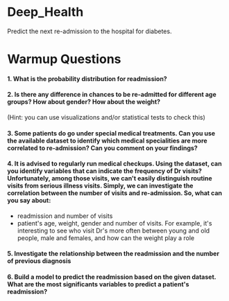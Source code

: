 # Deep_Health
Predict the next re-admission to the hospital for diabetes.

# Warmup Questions

#### 1. What is the probability distribution for readmission?

#### 2. Is there any difference in chances to be re-admitted for different age groups? How about gender? How about the weight?
  (Hint: you can use visualizations and/or statistical tests to check this)

#### 3. Some patients do go under special medical treatments. Can you use the available dataset to identify which medical specialities are more correlated to re-admission? Can you comment on your findings?

#### 4. It is advised to regularly run medical checkups. Using the dataset, can you identify variables that can indicate the frequency of Dr visits? Unfortunately, among those visits, we can't easily distinguish routine visits from serious illness visits. Simply, we can investigate the correlation between the number of visits and re-admission. So, what can you say about:
  - readmission and number of visits
  - patient's age, weight, gender and number of visits. For example, it's interesting to see who visit Dr's more often between young and old people, male and females, and how can the weight play a role

#### 5. Investigate the relationship between the readmission and the number of previous diagnosis

#### 6. Build a model to predict the readmission based on the given dataset. What are the most significants variables to predict a patient's readmission?
